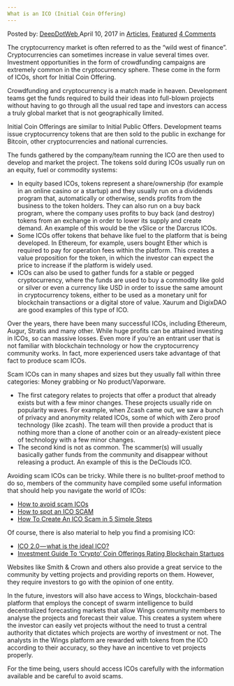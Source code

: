 ```yaml
---
What is an ICO (Initial Coin Offering)
---
```

<article class="post-listing post-19110 post type-post status-publish format-standard has-post-thumbnail hentry category-deepdot-news tag-coin tag-ico tag-initial tag-offering">
    <div class="post-inner">
    <p class="post-meta">
    <span>Posted by: <a href="https://www.deepdotweb.com/author/admin/" title="">DeepDotWeb </a></span>
    <span>April 10, 2017</span>
    <span>in <a href="https://www.deepdotweb.com/category/articles/" rel="category tag">Articles</a>, <a href="https://www.deepdotweb.com/category/deepdot-news/" rel="category tag">Featured</a></span>
    <span><a href="https://www.deepdotweb.com/2017/04/10/ico-initial-coin-offering/#comments">4 Comments</a></span>
    </p>
    <div class="clear"></div>
    <div class="entry">
    <p>The cryptocurrency market is often referred to as the “wild west of finance”. Cryptocurrencies can sometimes increase in value several times over. Investment opportunities in the form of crowdfunding campaigns are extremely common in the cryptocurrency sphere. These come in the form of ICOs, short for Initial Coin Offering.</p>
    <p>Crowdfunding and cryptocurrency is a match made in heaven. Development teams get the funds required to build their ideas into full-blown projects without having to go through all the usual red tape and investors can access a truly global market that is not geographically limited.</p>
    <p>Initial Coin Offerings are similar to Initial Public Offers. Development teams issue cryptocurrency tokens that are then sold to the public in exchange for Bitcoin, other cryptocurrencies and national currencies.</p>
    <p>The funds gathered by the company/team running the ICO are then used to develop and market the project. The tokens sold during ICOs usually run on an equity, fuel or commodity systems:</p>
    <ul>
    <li>In equity based ICOs, tokens represent a share/ownership (for example in an online casino or a startup) and they usually run on a dividends program that, automatically or otherwise, sends profits from the business to the token holders. They can also run on a buy back program, where the company uses profits to buy back (and destroy) tokens from an exchange in order to lower its supply and create demand. An example of this would be the vSlice or the Darcrus ICOs.</li>
    <li>Some ICOs offer tokens that behave like fuel to the platform that is being developed. In Ethereum, for example, users bought Ether which is required to pay for operation fees within the platform. This creates a value proposition for the token, in which the investor can expect the price to increase if the platform is widely used.</li>
    <li>ICOs can also be used to gather funds for a stable or pegged cryptocurrency, where the funds are used to buy a commodity like gold or silver or even a currency like USD in order to issue the same amount in cryptocurrency tokens, either to be used as a monetary unit for blockchain transactions or a digital store of value. Xaurum and DigixDAO are good examples of this type of ICO.</li>
    </ul>
    <p>Over the years, there have been many successful ICOs, including Ethereum, Augur, Stratis and many other. While huge profits can be attained investing in ICOs, so can massive losses. Even more if you’re an entrant user that is not familiar with blockchain technology or how the cryptocurrency community works. In fact, more experienced users take advantage of that fact to produce scam ICOs.</p>
    <p>Scam ICOs can in many shapes and sizes but they usually fall within three categories: Money grabbing or No product/Vaporware.</p>
    <ul>
    <li>The first category relates to projects that offer a product that already exists but with a few minor changes. These projects usually ride on popularity waves. For example, when Zcash came out, we saw a bunch of privacy and anonymity related ICOs, some of which with Zero proof technology (like zcash). The team will then provide a product that is nothing more than a clone of another coin or an already-existent piece of technology with a few minor changes.</li>
    <li>The second kind is not as common. The scammer(s) will usually basically gather funds from the community and disappear without releasing a product. An example of this is the DeClouds ICO.</li>
    </ul>
    <p>Avoiding scam ICOs can be tricky. While there is no bulltet-proof method to do so, members of the community have compiled some useful information that should help you navigate the world of ICOs:</p>
    <ul>
    <li><a href="https://www.cryptocompare.com/coins/guides/how-to-avoid-scam-icos/">How to avoid scam ICOs</a></li>
    <li><a href="https://bitcointalk.org/index.php?topic=1678127.0">How to spot an ICO SCAM</a></li>
    <li><a href="https://steemit.com/scam/@moonjelly/how-to-create-an-ico-scam-in-5-simple-steps">How To Create An ICO Scam in 5 Simple Steps</a></li>
    </ul>
    <p>Of course, there is also material to help you find a promising ICO:</p>
    <ul>
    <li><a href="https://medium.com/iconominet/ico-2-0-what-is-the-ideal-ico-ee9d285a8939#.xej0dlft5">ICO 2.0 — what is the ideal ICO?</a></li>
    <li><a href="https://www.forbes.com/sites/rogeraitken/2017/01/06/investment-guide-to-crypto-coin-offerings-rating-blockchain-startups/#7c5bab36121b">Investment Guide To &#8216;Crypto&#8217; Coin Offerings Rating Blockchain Startups</a></li>
    </ul>
    <p>Websites like Smith &amp; Crown and others also provide a great service to the community by vetting projects and providing reports on them. However, they require investors to go with the opinion of one entity.</p>
    <p>In the future, investors will also have access to Wings, blockchain-based platform that employs the concept of swarm intelligence to build decentralized forecasting markets that allow Wings community members to analyse the projects and forecast their value. This creates a system where the investor can easily vet projects without the need to trust a central authority that dictates which projects are worthy of investment or not. The analysts in the Wings platform are rewarded with tokens from the ICO according to their accuracy, so they have an incentive to vet projects properly.</p>
    <p>For the time being, users should access ICOs carefully with the information available and be careful to avoid scams.</p>
    </div>
    <span style="display:none"><a href="https://www.deepdotweb.com/tag/coin/" rel="tag">coin</a> <a href="https://www.deepdotweb.com/tag/ico/" rel="tag">ico</a> <a href="https://www.deepdotweb.com/tag/initial/" rel="tag">initial</a> <a href="https://www.deepdotweb.com/tag/offering/" rel="tag">offering</a></span> <span style="display:none" class="updated">2017-04-10</span>
    <div style="display:none" class="vcard author" itemprop="author" itemscope itemtype="http://schema.org/Person"><strong class="fn" itemprop="name"><a href="https://www.deepdotweb.com/author/admin/" title="Posts by DeepDotWeb" rel="author">DeepDotWeb</a></strong></div>
    </div>
</article>

